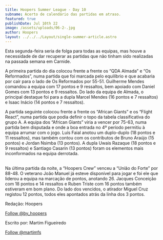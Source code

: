 ```yaml
---
title: Hoopers Summer League - Day 10
subname: Acerto de calendário das partidas em atraso.
featured: true
publishDate: Jul 10th 22
image: /assets/uploads/06-2-.jpg
author: Hoopers
layout: ../../../Layout/single-summer-article.astro
---
```

<!--StartFragment-->

Esta segunda-feira seria de folga para todas as equipas, mas houve a necessidade de dar recuperar as partidas que não tinham sido realizadas na passada semana em Carnide.

A primeira partida do dia colocou frente a frente os “QDA Almada” e “Os Reformados”, numa partida que foi marcada pelo equilíbrio e que acabaria por cair para o lado de Os Reformados por 55-51. Guilherme Mendes comandou a equipa com 17 pontos e 9 ressaltos, bem apoiado com Daniel Gomes com 13 pontos e 9 ressaltos. Do lado da equipa de Almada, o principal destaque foi para a dupla Marcel Mendes (16 pontos e 7 ressaltos) e Isaac Inácio (14 pontos e 7 ressaltos).

A partida seguinte colocou frente a frente os “African Giants” e os “Flight React”, numa partida que podia definir o topo da tabela classificativa do grupo A. A equipa dos “African Giants” viria a vencer por 75-63, numa partida bem disputada e onde a boa entrada no 4º período permitiu à equipa arrumar com o jogo. Luís Faial anotou um duplo-duplo (18 pontos e 11 ressaltos), mas também contou com os contributos de Bruno Araújo (15 pontos) e Jordan Nsimba (13 pontos). A dupla Uwais Razaque (18 pontos e 9 ressaltos) e Santiago Casarin (13 pontos) foram os elementos mais inconformados na equipa derrotada.

\
Na última partida da noite, a “Hoopers Crew” venceu a “União do Forte” por 88-48. O veterano João Manuel já esteve disponível para jogar e foi ele que liderou a equipa na marcação de pontos, anotando 26. Jacques Conceição com 18 pontos e 14 ressaltos e Ruben Triste com 16 pontos também estiveram em bom plano. Do lado dos vencidos, o atirador Miguel Cruz registou 12 pontos, todos eles apontados atrás da linha dos 3 pontos.

Redação: Hoopers

<!--StartFragment-->

<a href="https://twitter.com/by_hoopers?ref_src=twsrc%5Etfw" class="twitter-follow-button" data-show-count="false">Follow @by_hoopers</a><script async src="https://platform.twitter.com/widgets.js" charset="utf-8"></script>

<!--EndFragment-->

Escrito por: Martim Figueiredo

<!--StartFragment-->

<a href="https://twitter.com/martimfs?ref_src=twsrc%5Etfw" class="twitter-follow-button" data-show-count="false">Follow @martimfs</a><script async src="https://platform.twitter.com/widgets.js" charset="utf-8"></script>

<!--EndFragment-->

<!--EndFragment-->